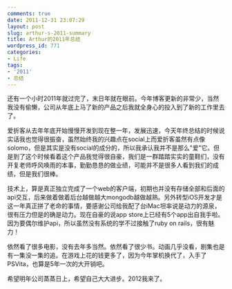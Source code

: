 ```yaml
---
comments: true
date: 2011-12-31 23:07:29
layout: post
slug: arthur-s-2011-summary
title: Arthur的2011年总结
wordpress_id: 771
categories:
- Life
tags:
- '2011'
- 总结
---
```


还有一个小时2011年就过完了，末日年就在眼前。今年博客更新的非常少，当然我没有偷懒，公司从年底上马了新的产品之后我就全身心的投入到了新的工作里去了。




爱折客从去年年底开始慢慢开发到现在整一年，发展迅速，今天年终总结的时候说实话我也觉得很振奋，虽然始终我的兴趣点在social上而爱折客虽然有点像solomo，但是其实是没有social的成分的，所以我承认我并不是那么"爱"它。但是到了这个时候看着这个产品我觉得很自豪，我们是一群踏踏实实的童鞋们，没有开复老师呼风唤雨的本事，勤勤恳恳的做业绩，可能并不是很多人看到我们的成绩，但是我们很棒。




技术上，算是真正独立完成了一个web的客户端，初期也并没有存储全部和后面的api交互，后来做着做着后台越做越大mongodb越做越熟。另外转型iOS开发才是这一年真正拼了老命的事情，要感谢公司给我配了台iMac坦率说是动力的源泉，很有压力但是的确是动力。现在自豪的说app store上已经有5个app出自我手啦。因为要偶尔维护api，所以虽然没有系统的学不过接触了ruby on rails，很有魅力！




依然看了很多电影，没有去年多当然。依然看了很少书。动画几乎没看，剧集也是有一集没一集的追。在游戏上花的钱更多了，因为今年掌机换代了，入手了PSVita，也算是5年一次的大开销吧。




希望明年公司蒸蒸日上，希望自己大大进步。2012我来了。



